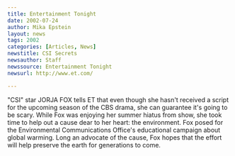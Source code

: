 ```yaml
---
title: Entertainment Tonight
date: 2002-07-24
author: Mika Epstein
layout: news
tags: 2002
categories: [Articles, News]
newstitle: CSI Secrets  
newsauthor: Staff  
newssource: Entertainment Tonight  
newsurl: http://www.et.com/  

---
```


"CSI" star JORJA FOX tells ET that even though she hasn't received a script for the upcoming season of the CBS drama, she can guarantee it's going to be scary. While Fox was enjoying her summer hiatus from show, she took time to help out a cause dear to her heart: the environment. Fox posed for the Environmental Communications Office's educational campaign about global warming. Long an advocate of the cause, Fox hopes that the effort will help preserve the earth for generations to come.  
